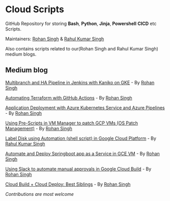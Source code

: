 # Cloud Scripts
GitHub Repository for storing **Bash**, **Python**, **Jinja**, **Powershell** **CICD** etc Scripts.

Maintainers: [Rohan Singh](https://www.linkedin.com/in/rohankalhans/) & [Rahul Kumar Singh](https://www.linkedin.com/in/rahulvatsya/)

Also contains scripts related to our(Rohan Singh and Rahul Kumar Singh) medium blogs.

## Medium blog
[Multibranch and HA Pipeline in Jenkins with Kaniko on GKE](https://medium.com/searce/multibranch-and-ha-pipeline-in-jenkins-with-kaniko-on-gke-8a1e7fa93403) - By [Rohan Singh](https://rohankalhans.medium.com/)

[Automating Terraform with GitHub Actions](https://medium.com/searce/automating-terraform-with-github-actions-5b3aac5abea7) - By [Rohan Singh](https://rohankalhans.medium.com/)

[Application Deployment with Azure Kubernetes Service and Azure Pipelines](https://medium.com/faun/application-deployment-with-azure-kubernetes-service-and-azure-pipelines-a0bf43916746) - By [Rohan Singh](https://rohankalhans.medium.com/)

[Using Pre-Scripts in VM Manager to patch GCP VMs (OS Patch Management)](https://blog.searce.com/patching-gce-vms-using-gcp-vm-manager-os-patch-management-a27eba7d356f) - By [Rohan Singh](https://rohankalhans.medium.com/)

[Label Disk using Automation (shell script) in Google Cloud Platform](https://medium.com/@rahul.singh.1807/label-disk-using-automation-shell-script-in-google-cloud-platform-607db777fb1b) - By [Rahul Kumar Singh](rahulvatsya.medium.com)

[Automate and Deploy Springboot app as a Service in GCE VM](https://blog.searce.com/automate-and-deploy-springboot-app-as-a-service-in-gce-vm-ca2baa2fb4b1) - By [Rohan Singh](https://rohankalhans.medium.com/)

[Using Slack to automate manual approvals in Google Cloud Build](https://faun.pub/using-slack-to-automate-manual-approvals-in-google-cloud-build-33de00be6a89) - By [Rohan Singh](https://rohankalhans.medium.com/)

[Cloud Build + Cloud Deploy: Best Siblings](https://rohankalhans.medium.com/cloud-build-cloud-deploy-best-siblings-b591b4e7aff) - By [Rohan Singh](https://rohankalhans.medium.com/)

_Contributions are most welcome_

